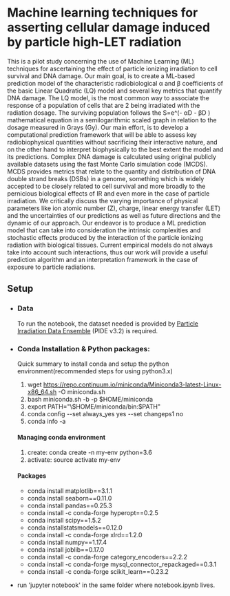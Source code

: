 # Machine learning techniques for asserting cellular damage induced by particle high-LET radiation
This is a pilot study concerning the use of Machine Learning (ML) techniques for ascertaining the effect of particle ionizing irradiation to cell survival and DNA damage. Our main goal, is to create a ML-based prediction model of the characteristic radiobiological α and β coefficients of the basic Linear Quadratic (LQ) model and several key metrics that quantify DNA damage. The LQ model, is the most common way to associate the response of a population of cells that are 2
being irradiated with the radiation dosage. The surviving population follows the S=e^(- αD - βD ) mathematical equation in a semilogarithmic scaled graph in relation to the dosage measured in Grays (Gy). Our main effort, is to develop a computational prediction framework that will be able to assess key radiobiophysical quantities without sacrificing their interactive nature, and on the other hand to interpret biophysically to the best extent the model and its predictions. Complex DNA damage is calculated using original publicly available datasets using the fast Monte Carlo simulation code (MCDS). MCDS provides metrics that relate to the quantity and distribution of DNA double strand breaks (DSBs) in a genome, something which is widely accepted to be closely related to cell survival and more broadly to the pernicious biological effects of IR and even more in the case of particle irradiation. We critically discuss the varying importance of physical parameters like ion atomic number (Z), charge, linear energy transfer (LET) and the uncertainties of our predictions as well as future directions and the dynamic of our approach. Our endeavor is to produce a ML prediction model that can take into consideration the intrinsic complexities and stochastic effects produced by the interaction of the particle ionizing radiation with biological tissues. Current empirical models do not always take into account such interactions, thus our work will provide a useful prediction algorithm and an interpretation framework in the case of exposure to particle radiations.

## Setup
  - ### Data
      To run the notebook, the dataset needed is provided by [Particle Irradiation Data Ensemble](https://www.gsi.de/work/forschung/biophysik/forschungsfelder/radiobiological_modelling/pide_project.htm) (PIDE v3.2) is required.
  - ### Conda Installation & Python packages:
      Quick summary to install conda and setup the python environment(recommended steps for using python3.x)

    1. wget https://repo.continuum.io/miniconda/Miniconda3-latest-Linux-x86_64.sh -O miniconda.sh
    2. bash miniconda.sh -b -p \$HOME/miniconda
    3. export PATH="\\$HOME/miniconda/bin:\$PATH"
    4. conda config --set always_yes yes --set changeps1 no
    5. conda info -a

    #### Managing conda environment 

    1. create: conda create -n my-env python=3.6
    2. activate: source activate my-env
    
    #### Packages
      - conda install matplotlib==3.1.1
      - conda install seaborn==0.11.0
      - conda install pandas==0.25.3
      - conda install -c conda-forge hyperopt==0.2.5
      - conda install scipy==1.5.2
      - conda installstatsmodels==0.12.0
      - conda install -c conda-forge xlrd==1.2.0
      - conda install numpy==1.17.4
      - conda install joblib==0.17.0
      - conda install -c conda-forge category_encoders==2.2.2
      - conda install -c conda-forge mysql_connector_repackaged==0.3.1
      - conda install -c conda-forge scikit_learn==0.23.2

  - run 'jupyter notebook' in the same folder where notebook.ipynb lives.
